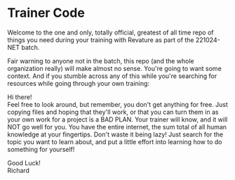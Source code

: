 # Trainer Code

Welcome to the one and only, totally official, greatest of all time repo of things you need during your training with Revature as part of the 221024-NET batch.

Fair warning to anyone not in the batch, this repo (and the whole organization really) will make almost no sense. You're going to want some context. And if you stumble across any of this while you're  searching for resources while going through your own training: 

Hi there!  
Feel free to look around, but remember, you don't get anything for free. Just copying files and hoping that they'll work, or that you can turn them in as your own work for a project is a BAD PLAN. Your trainer will know, and it will NOT go well for you. You have the entire internet, the sum total of all  human knowledge at your fingertips. Don't waste it being lazy! Just search for the topic you want to learn about, and put a little effort into learning how to do something for yourself!

Good Luck!  
Richard
